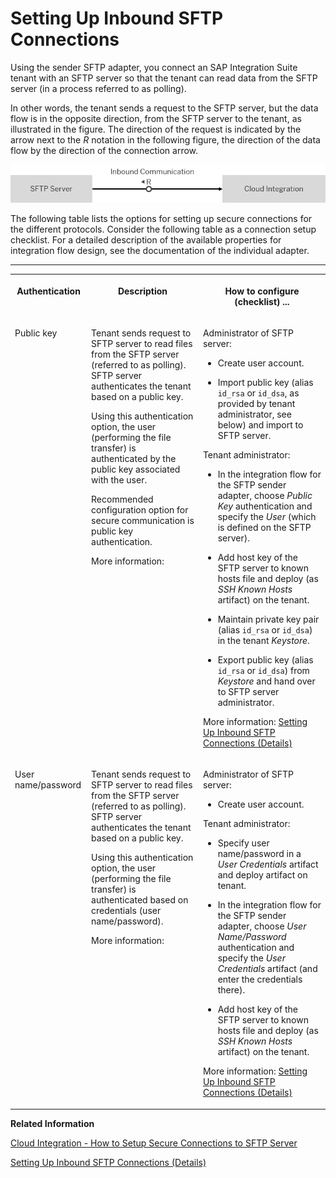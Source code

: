 <!-- loiod8fb95805cca4dc88193d24a887c4f70 -->

# Setting Up Inbound SFTP Connections

Using the sender SFTP adapter, you connect an SAP Integration Suite tenant with an SFTP server so that the tenant can read data from the SFTP server \(in a process referred to as polling\).



In other words, the tenant sends a request to the SFTP server, but the data flow is in the opposite direction, from the SFTP server to the tenant, as illustrated in the figure. The direction of the request is indicated by the arrow next to the *R* notation in the following figure, the direction of the data flow by the direction of the connection arrow.

![](images/Inbound_Polling_Adapter_6acd655.png)

The following table lists the options for setting up secure connections for the different protocols. Consider the following table as a connection setup checklist. For a detailed description of the available properties for integration flow design, see the documentation of the individual adapter.

****


<table>
<tr>
<th valign="top">

Authentication



</th>
<th valign="top">

Description



</th>
<th valign="top">

How to configure \(checklist\) ...



</th>
</tr>
<tr>
<td valign="top">

Public key



</td>
<td valign="top">

Tenant sends request to SFTP server to read files from the SFTP server \(referred to as polling\). SFTP server authenticates the tenant based on a public key.

Using this authentication option, the user \(performing the file transfer\) is authenticated by the public key associated with the user.

Recommended configuration option for secure communication is public key authentication.

More information:

 <?sap-ot O2O class="- topic/xref " href="fc8467b6dc7e40479d3d568cd79a3c1c.xml" text="" desc="" xtrc="xref:1" xtrf="file:/home/builder/src/dita-all/ccm1691418051317/loiocc0ab4c7365e43bbbee9eae27deb32da_en-US/src/content/localization/en-us/d8fb95805cca4dc88193d24a887c4f70.xml" ?> 



</td>
<td valign="top">

Administrator of SFTP server:

-   Create user account.

-   Import public key \(alias `id_rsa` or `id_dsa`, as provided by tenant administrator, see below\) and import to SFTP server.


Tenant administrator:

-   In the integration flow for the SFTP sender adapter, choose *Public Key* authentication and specify the *User* \(which is defined on the SFTP server\).

-   Add host key of the SFTP server to known hosts file and deploy \(as *SSH Known Hosts* artifact\) on the tenant.

-   Maintain private key pair \(alias `id_rsa` or `id_dsa`\) in the tenant *Keystore*.

-   Export public key \(alias `id_rsa` or `id_dsa`\) from *Keystore* and hand over to SFTP server administrator.


More information: [Setting Up Inbound SFTP Connections \(Details\)](setting-up-inbound-sftp-connections-details-e72eba4.md)



</td>
</tr>
<tr>
<td valign="top">

User name/password



</td>
<td valign="top">

Tenant sends request to SFTP server to read files from the SFTP server \(referred to as polling\). SFTP server authenticates the tenant based on a public key.

Using this authentication option, the user \(performing the file transfer\) is authenticated based on credentials \(user name/password\).

More information:

 <?sap-ot O2O class="- topic/xref " href="fc8467b6dc7e40479d3d568cd79a3c1c.xml" text="" desc="" xtrc="xref:3" xtrf="file:/home/builder/src/dita-all/ccm1691418051317/loiocc0ab4c7365e43bbbee9eae27deb32da_en-US/src/content/localization/en-us/d8fb95805cca4dc88193d24a887c4f70.xml" ?> 



</td>
<td valign="top">

Administrator of SFTP server:

-   Create user account.


Tenant administrator:

-   Specify user name/password in a *User Credentials* artifact and deploy artifact on tenant.

-   In the integration flow for the SFTP sender adapter, choose *User Name/Password* authentication and specify the *User Credentials* artifact \(and enter the credentials there\).

-   Add host key of the SFTP server to known hosts file and deploy \(as *SSH Known Hosts* artifact\) on the tenant.


More information: [Setting Up Inbound SFTP Connections \(Details\)](setting-up-inbound-sftp-connections-details-e72eba4.md)



</td>
</tr>
</table>

**Related Information**  


[Cloud Integration - How to Setup Secure Connections to SFTP Server](https://blogs.sap.com/2017/08/03/cloud-integration-how-to-setup-secure-connection-to-sftp-server/)

[Setting Up Inbound SFTP Connections \(Details\)](setting-up-inbound-sftp-connections-details-e72eba4.md "")

